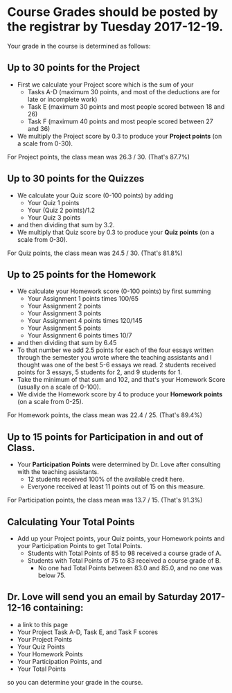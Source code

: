 # Course Grades should be posted by the registrar by Tuesday 2017-12-19.

Your grade in the course is determined as follows:

## Up to 30 points for the Project

- First we calculate your Project score which is the sum of your 
    - Tasks A-D (maximum 30 points, and most of the deductions are for late or incomplete work)
    - Task E (maximum 30 points and most people scored between 18 and 26)
    - Task F (maximum 40 points and most people scored between 27 and 36)
- We multiply the Project score by 0.3 to produce your **Project points** (on a scale from 0-30). 

For Project points, the class mean was 26.3 / 30. (That's 87.7%)

## Up to 30 points for the Quizzes

- We calculate your Quiz score (0-100 points) by adding 
    - Your Quiz 1 points 
    - Your (Quiz 2 points)/1.2
    - Your Quiz 3 points
- and then dividing that sum by 3.2.
- We multiply that Quiz score by 0.3 to produce your **Quiz points** (on a scale from 0-30). 

For Quiz points, the class mean was 24.5 / 30. (That's 81.8%)

## Up to 25 points for the Homework

- We calculate your Homework score (0-100 points) by first summing
    - Your Assignment 1 points times 100/65
    - Your Assignment 2 points
    - Your Assignment 3 points
    - Your Assignment 4 points times 120/145
    - Your Assignment 5 points
    - Your Assignment 6 points times 10/7
- and then dividing that sum by 6.45
- To that number we add 2.5 points for each of the four essays written through the semester you wrote where the teaching assistants and I thought was one of the best 5-6 essays we read. 2 students received points for 3 essays, 5 students for 2, and 9 students for 1.
- Take the minimum of that sum and 102, and that's your Homework Score (usually on a scale of 0-100).
- We divide the Homework score by 4 to produce your **Homework points** (on a scale from 0-25). 

For Homework points, the class mean was 22.4 / 25. (That's 89.4%)

## Up to 15 points for Participation in and out of Class. 

- Your **Participation Points** were determined by Dr. Love after consulting with the teaching assistants.
    - 12 students received 100% of the available credit here.
    - Everyone received at least 11 points out of 15 on this measure.

For Participation points, the class mean was 13.7 / 15. (That's 91.3%)

## Calculating Your Total Points

- Add up your Project points, your Quiz points, your Homework points and your Participation Points to get Total Points.
    - Students with Total Points of 85 to 98 received a course grade of A.
    - Students with Total Points of 75 to 83 received a course grade of B. 
        - No one had Total Points between 83.0 and 85.0, and no one was below 75.

## Dr. Love will send you an email by Saturday 2017-12-16 containing:

- a link to this page
- Your Project Task A-D, Task E, and Task F scores
- Your Project Points
- Your Quiz Points
- Your Homework Points
- Your Participation Points, and
- Your Total Points

so you can determine your grade in the course.
